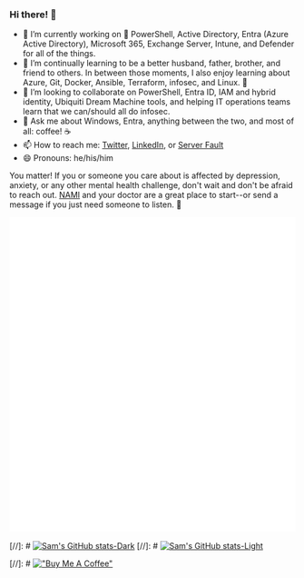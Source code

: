 ### Hi there! 👋

- 🔭 I’m currently working on :blue_heart: PowerShell, Active Directory, Entra (Azure Active Directory), Microsoft 365, Exchange Server, Intune, and Defender for all of the things.  
- 🌱 I’m continually learning to be a better husband, father, brother, and friend to others. In between those moments, I also enjoy learning about Azure, Git, Docker, Ansible, Terraform, infosec, and Linux. :penguin:  
- 👯 I’m looking to collaborate on PowerShell, Entra ID, IAM and hybrid identity, Ubiquiti Dream Machine tools, and helping IT operations teams learn that we can/should all do infosec.  
- 💬 Ask me about Windows, Entra, anything between the two, and most of all: coffee! :coffee:  
- 📫 How to reach me: [Twitter](https://twitter.com/SamErde), [LinkedIn](https://www.linkedin.com/in/samerde/), or [Server Fault](https://serverfault.com/users/49571/sturdyerde)  
- 😄 Pronouns: he/his/him  


You matter! If you or someone you care about is affected by depression, anxiety, or any other mental health challenge, don't wait and don't be afraid to reach out. [NAMI](https://www.nami.org/Your-Journey) and your doctor are a great place to start--or send a message if you just need someone to listen. :yellow_heart:  


![Metrics](/github-metrics.svg)  


[//]: # [![Sam's GitHub stats-Dark](https://github-readme-stats.vercel.app/api?username=samerde&show_icons=true&theme=dark#gh-dark-mode-only)](https://github.com/anuraghazra/github-readme-stats#gh-dark-mode-only)
[//]: # [![Sam's GitHub stats-Light](https://github-readme-stats.vercel.app/api?username=samerde&show_icons=true&theme=default#gh-light-mode-only)](https://github.com/anuraghazra/github-readme-stats#gh-light-mode-only)

[//]: # [!["Buy Me A Coffee"](https://www.buymeacoffee.com/assets/img/custom_images/yellow_img.png)](https://www.buymeacoffee.com/samerde)  
